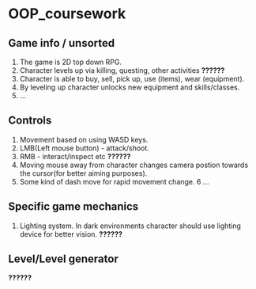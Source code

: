 # OOP_coursework
## Game info / unsorted
1. The game is 2D top down RPG.
2. Character levels up via killing, questing, other activities **??????**
3. Character is able to buy, sell, pick up, use (items), wear (equipment).
4. By leveling up character unlocks new equipment and skills/classes.
5. ...
## Controls 
1. Movement based on using WASD keys.
2. LMB(Left mouse button) - attack/shoot.
3. RMB - interact/inspect etc **??????**
4. Moving mouse away from character changes camera postion towards the cursor(for better aiming purposes).
5. Some kind of dash move for rapid movement change.
6 ...
## Specific game mechanics
1. Lighting system. In dark environments character should use lighting device for better vision.
**??????**
## Level/Level generator
**??????**

